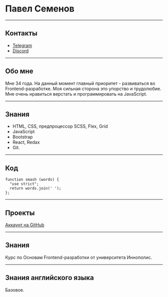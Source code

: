 # Павел Семенов


*****


## Контакты
* [Telegram](@PavelSemenov88) 
* [Discord](Павел88#7174)


*****


## Обо мне
Мне 34 года. На данный момент главный приоритет - развиваться во Frontend-разработке.
Моя сильная сторона это упорство и трудолюбие. Мне очень нравиться верстать и программировать на JavaScript.


*****


## Знания 
* HTML, CSS, предпроцессор SCSS, Flex, Grid
* JavaScript
* Bootstrap
* React, Redax
* Git.


*****


## Код
```
function smash (words) {
  "use strict";
  return words.join(' ');
};
```


*****



## Проекты 
[Аккаунт на GitHub](https://github.com/PavelSemenov88)


*****


## Знания
Курс по Основам Frontend-разработки от университета Иннополис.


*****


## Знания английского языка
Базовое.